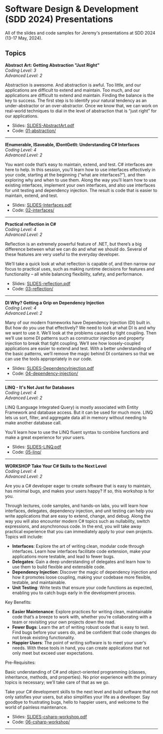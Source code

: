 # Software Design & Development (SDD 2024) Presentations  

All of the slides and code samples for Jeremy's presentations at SDD 2024 (13-17 May, 2024).  

## Topics

**Abstract Art: Getting Abstraction "Just Right"**  
*Coding Level: 3*  
*Advanced Level: 2*  

Abstraction is awesome. And abstraction is awful. Too little, and our applications are difficult to extend and maintain. Too much, and our applications are difficult to extend and maintain. Finding the balance is the key to success. The first step is to identify your natural tendency as an under-abstractor or an over-abstractor. Once we know that, we can work on real-world techniques to dial in the level of abstraction that is “just right” for our applications.  

* Slides: [SLIDES-AbstractArt.pdf](./01-abstraction/SLIDES-AbstractArt.pdf)  
* Code: [01-abstraction/](./01-abstraction/)

---

**IEnumerable, ISaveable, IDontGetIt: Understanding C# Interfaces**  
*Coding Level: 4*  
*Advanced Level: 2*  

You want code that’s easy to maintain, extend, and test. C# interfaces are here to help. In this session, you’ll learn how to use interfaces effectively in your code, starting at the beginning (“what are interfaces?”), and then exploring why and when to use them. Along the way you’ll learn how to use existing interfaces, implement your own interfaces, and also use interfaces for unit testing and dependency injection. The result is code that is easier to maintain, extend, and test.  

* Slides: [SLIDES-Interfaces.pdf](./02-interfaces/SLIDES-Interfaces.pdf)  
* Code: [02-interfaces/](./02-interfaces/)

---

**Practical reflection in C#**  
*Coding Level: 4*  
*Advanced Level: 2*  

Reflection is an extremely powerful feature of .NET, but there’s a big difference between what we can do and what we should do. Several of these features are very useful to the everyday developer.  

We’ll take a quick look at what reflection is capable of, and then narrow our focus to practical uses, such as making runtime decisions for features and functionality – all while balancing flexibility, safety, and performance.  

* Slides: [SLIDES-reflection.pdf](./03-reflection/SLIDES-reflection.pdf)  
* Code: [03-reflection/](./03-reflection/)

---

**DI Why? Getting a Grip on Dependency Injection**  
*Coding Level: 4*  
*Advanced Level: 2*  

Many of our modern frameworks have Dependency Injection (DI) built in. But how do you use that effectively? We need to look at what DI is and why we want to use it. We’ll look at the problems caused by tight coupling. Then we’ll use some DI patterns such as constructor injection and property injection to break that tight coupling. We’ll see how loosely-coupled applications are easier to extend and test. With a better understanding of the basic patterns, we’ll remove the magic behind DI containers so that we can use the tools appropriately in our code.  

* Slides: [SLIDES-DependencyInjection.pdf](./04-dependency-injection/SLIDES-DependencyInjection.pdf)
* Code: [04-dependency-injection/](./04-dependency-injection/)

---

**LINQ - It's Not Just for Databases**  
*Coding Level: 4*  
*Advanced Level: 2*  

LINQ (Language Integrated Query) is mostly associated with Entity Framework and database access. But it can be used for much more. LINQ lets us sort, filter, and aggregate data all in memory without needing to make another database call.  

You’ll learn how to use the LINQ fluent syntax to combine functions and make a great experience for your users.  

* Slides: [SLIDES-LINQ.pdf](./05-linq/SLIDES-LINQ.pdf)
* Code: [05-linq/](./05-linq/)

---

**WORKSHOP Take Your C# Skills to the Next Level**  
*Coding Level: 4*  
*Advanced Level: 2*  

Are you a C# developer eager to create software that is easy to maintain, has minimal bugs, and makes your users happy? If so, this workshop is for you.  

Through lectures, code samples, and hands-on labs, you will learn how interfaces, delegates, dependency injection, and unit testing can help you write applications that are easy to extend, change, and debug. Along the way you will also encounter modern C# topics such as nullability, switch expressions, and asynchronous code. In the end, you will take away practical experience that you can immediately apply to your own projects. Topics will include:  

* **Interfaces**: Explore the art of writing clean, modular code through interfaces. Learn how interfaces facilitate code extension, make your applications more testable, and lead to fewer bugs.  
* **Delegates**: Gain a deep understanding of delegates and learn how to use them to build flexible and extensible code.  
* **Dependency Injection**: Discover the magic of dependency injection and how it promotes loose coupling, making your codebase more flexible, testable, and maintainable.  
* **Unit Testing**: Write tests that ensure your code functions as expected, enabling you to catch bugs early in the development process.  

Key Benefits:  

* **Easier Maintenance**: Explore practices for writing clean, maintainable code that’s a breeze to work with, whether you’re collaborating with a team or revisiting your own projects down the road.  
* **Fewer Bugs**: Learn the art of writing robust code that is easy to test. Find bugs before your users do, and be confident that code changes do not break existing functionality.  
* **Happier Users**: The point of writing software is to meet your user’s needs. With these tools in hand, you can create applications that not only meet but exceed user expectations.  

Pre-Requisites:  

Basic understanding of C# and object-oriented programming (classes, inheritance, methods, and properties). No prior experience with the primary topics is necessary; we’ll take care of that as we go.  

Take your C# development skills to the next level and build software that not only satisfies your users, but also simplifies your life as a developer. Say goodbye to frustrating bugs, hello to happier users, and welcome to the world of painless maintenance.  

* Slides: [SLIDES-csharp-workshop.pdf](./06-csharp-workshop/SLIDES-csharp-workshop.pdf)
* Code: [06-csharp-workshop/](./06-csharp-workshop/)

---